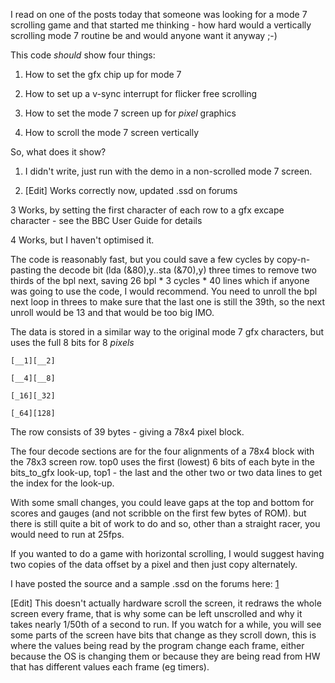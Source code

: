 I read on one of the posts today that someone was looking for a mode 7 scrolling game and that started me thinking - how hard would a vertically scrolling mode 7 routine be and would anyone want it anyway ;-)

This code <i>should</i> show four things:

1. How to set the gfx chip up for mode 7

2. How to set up a v-sync interrupt for flicker free scrolling

3. How to set the mode 7 screen up for <i>pixel</i> graphics

4. How to scroll the mode 7 screen vertically

So, what does it show?

1. I didn't write, just run with the demo in a non-scrolled mode 7 screen.

2. \[Edit\] Works correctly now, updated .ssd on forums

3 Works, by setting the first character of each row to a gfx excape character - see the BBC User Guide for details

4 Works, but I haven't optimised it.

The code is reasonably fast, but you could save a few cycles by copy-n-pasting the decode bit (lda (&80),y..sta (&70),y) three times to remove two thirds of the bpl next, saving 26 bpl \* 3 cycles \* 40 lines which if anyone was going to use the code, I would recommend. You need to unroll the bpl next loop in threes to make sure that the last one is still the 39th, so the next unroll would be 13 and that would be too big IMO.

The data is stored in a similar way to the original mode 7 gfx characters, but uses the full 8 bits for 8 <i>pixels</i>
`[__1][__2]`
`[__4][__8]`
`[_16][_32]`
`[_64][128]`
The row consists of 39 bytes - giving a 78x4 pixel block.

The four decode sections are for the four alignments of a 78x4 block with the 78x3 screen row. top0 uses the first (lowest) 6 bits of each byte in the bits\_to\_gfx look-up, top1 - the last and the other two or two data lines to get the index for the look-up.

With some small changes, you could leave gaps at the top and bottom for scores and gauges (and not scribble on the first few bytes of ROM). but there is still quite a bit of work to do and so, other than a straight racer, you would need to run at 25fps.

If you wanted to do a game with horizontal scrolling, I would suggest having two copies of the data offset by a pixel and then just copy alternately.

I have posted the source and a sample .ssd on the forums here: [1](http://www.retrosoftware.co.uk/forum/viewtopic.php?f=73&t=635)

\[Edit\] This doesn't actually hardware scroll the screen, it redraws the whole screen every frame, that is why some can be left unscrolled and why it takes nearly 1/50th of a second to run. If you watch for a while, you will see some parts of the screen have bits that change as they scroll down, this is where the values being read by the program change each frame, either because the OS is changing them or because they are being read from HW that has different values each frame (eg timers).
